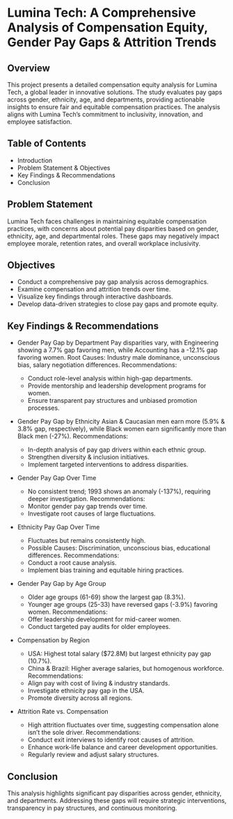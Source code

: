 # Lumina Tech: A Comprehensive Analysis of Compensation Equity, Gender Pay Gaps & Attrition Trends

## Overview
This project presents a detailed compensation equity analysis for Lumina Tech, a global leader in innovative solutions. The study evaluates pay gaps across gender, ethnicity, age, and departments, providing actionable insights to ensure fair and equitable compensation practices. The analysis aligns with Lumina Tech’s commitment to inclusivity, innovation, and employee satisfaction.

## Table of Contents
- Introduction
- Problem Statement & Objectives
- Key Findings & Recommendations
- Conclusion

## Problem Statement
Lumina Tech faces challenges in maintaining equitable compensation practices, with concerns about potential pay disparities based on gender, ethnicity, age, and departmental roles. These gaps may negatively impact employee morale, retention rates, and overall workplace inclusivity.

## Objectives
- Conduct a comprehensive pay gap analysis across demographics.
- Examine compensation and attrition trends over time.
- Visualize key findings through interactive dashboards.
- Develop data-driven strategies to close pay gaps and promote equity.

## Key Findings & Recommendations
- Gender Pay Gap by Department
  Pay disparities vary, with Engineering showing a 7.7% gap favoring men, while Accounting has a -12.1% gap favoring women.
   Root Causes: Industry male dominance, unconscious bias, salary negotiation differences.
  Recommendations:
  - Conduct role-level analysis within high-gap departments.
  - Provide mentorship and leadership development programs for women.
  - Ensure transparent pay structures and unbiased promotion processes.

- Gender Pay Gap by Ethnicity
    Asian & Caucasian men earn more (5.9% & 3.8% gap, respectively), while Black women earn significantly more than Black men (-27%).
  Recommendations:
    - In-depth analysis of pay gap drivers within each ethnic group.
    - Strengthen diversity & inclusion initiatives.
    - Implement targeted interventions to address disparities.

- Gender Pay Gap Over Time
    - No consistent trend; 1993 shows an anomaly (-137%), requiring deeper investigation.
  Recommendations:
    - Monitor gender pay gap trends over time.
    - Investigate root causes of large fluctuations.

- Ethnicity Pay Gap Over Time
    - Fluctuates but remains consistently high.
    - Possible Causes: Discrimination, unconscious bias, educational differences.
  Recommendations:
    - Conduct a root cause analysis.
    - Implement bias training and equitable hiring practices.

- Gender Pay Gap by Age Group
    - Older age groups (61-69) show the largest gap (8.3%).
    - Younger age groups (25-33) have reversed gaps (-3.9%) favoring women.
  Recommendations:
    - Offer leadership development for mid-career women.
    - Conduct targeted pay audits for older employees.

- Compensation by Region
    - USA: Highest total salary ($72.8M) but largest ethnicity pay gap (10.7%).
    - China & Brazil: Higher average salaries, but homogenous workforce.
  Recommendations:
    - Align pay with cost of living & industry standards.
    - Investigate ethnicity pay gap in the USA.
    - Promote diversity across all regions.

- Attrition Rate vs. Compensation
    - High attrition fluctuates over time, suggesting compensation alone isn’t the sole driver.
  Recommendations:
    - Conduct exit interviews to identify root causes of attrition.
    - Enhance work-life balance and career development opportunities.
    - Regularly review and adjust salary structures.
 
## Conclusion
This analysis highlights significant pay disparities across gender, ethnicity, and departments. Addressing these gaps will require strategic interventions, transparency in pay structures, and continuous monitoring.
